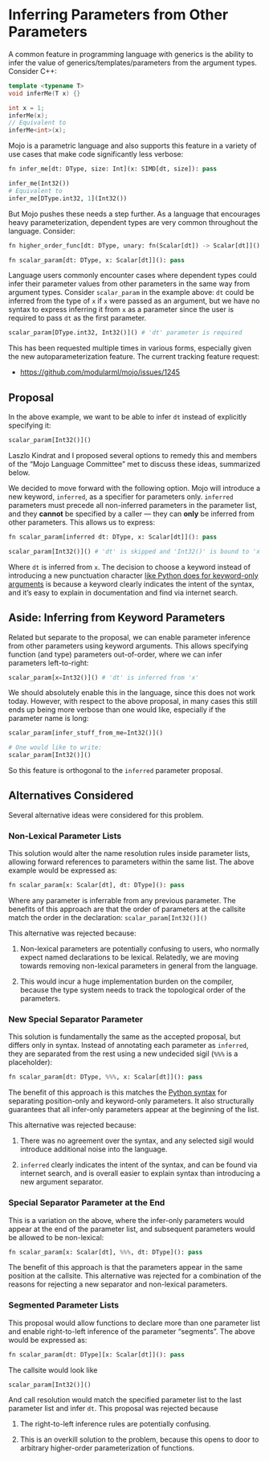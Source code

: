 # Inferring Parameters from Other Parameters

A common feature in programming language with generics is the ability to infer
the value of generics/templates/parameters from the argument types. Consider
C++:

```cpp
template <typename T>
void inferMe(T x) {}

int x = 1;
inferMe(x);
// Equivalent to
inferMe<int>(x);
```

Mojo is a parametric language and also supports this feature in a variety of use
cases that make code significantly less verbose:

```python
fn infer_me[dt: DType, size: Int](x: SIMD[dt, size]): pass

infer_me(Int32())
# Equivalent to
infer_me[DType.int32, 1](Int32())
```

But Mojo pushes these needs a step further. As a language that encourages heavy
parameterization, dependent types are very common throughout the language.
Consider:

```python
fn higher_order_func[dt: DType, unary: fn(Scalar[dt]) -> Scalar[dt]](): pass

fn scalar_param[dt: DType, x: Scalar[dt]](): pass
```

Language users commonly encounter cases where dependent types could infer their
parameter values from other parameters in the same way from argument types.
Consider `scalar_param` in the example above: `dt` could be inferred from the
type of `x` if `x` were passed as an argument, but we have no syntax to express
inferring it from `x` as a parameter since the user is required to pass `dt` as
the first parameter.

```python
scalar_param[DType.int32, Int32()]() # 'dt' parameter is required
```

This has been requested multiple times in various forms, especially given the
new autoparameterization feature. The current tracking feature request:

- <https://github.com/modularml/mojo/issues/1245>

## Proposal

In the above example, we want to be able to infer `dt` instead of explicitly
specifying it:

```python
scalar_param[Int32()]()
```

Laszlo Kindrat and I proposed several options to remedy this and members of the
“Mojo Language Committee”  met to discuss these ideas, summarized below.

We decided to move forward with the following option. Mojo will introduce a new
keyword, `inferred`, as a specifier for parameters only. `inferred` parameters
must precede all non-inferred parameters in the parameter list, and they
**cannot** be specified by a caller — they can **only** be inferred from other
parameters. This allows us to express:

```python
fn scalar_param[inferred dt: DType, x: Scalar[dt]](): pass

scalar_param[Int32()]() # 'dt' is skipped and 'Int32()' is bound to 'x'
```

Where `dt` is inferred from `x`. The decision to choose a keyword instead of
introducing a new punctuation character [like Python does for keyword-only
arguments](https://docs.python.org/3/tutorial/controlflow.html#special-parameters)
is because a keyword clearly indicates the intent of the syntax, and it’s easy
to explain in documentation and find via internet search.

## Aside: Inferring from Keyword Parameters

Related but separate to the proposal, we can enable parameter inference from
other parameters using keyword arguments. This allows specifying function (and
type) parameters out-of-order, where we can infer parameters left-to-right:

```python
scalar_param[x=Int32()]() # 'dt' is inferred from 'x'
```

We should absolutely enable this in the language, since this does not work
today. However, with respect to the above proposal, in many cases this still
ends up being more verbose than one would like, especially if the parameter name
is long:

```python
scalar_param[infer_stuff_from_me=Int32()]()

# One would like to write:
scalar_param[Int32()]()
```

So this feature is orthogonal to the `inferred` parameter proposal.

## Alternatives Considered

Several alternative ideas were considered for this problem.

### Non-Lexical Parameter Lists

This solution would alter the name resolution rules inside parameter lists,
allowing forward references to parameters within the same list. The above
example would be expressed as:

```python
fn scalar_param[x: Scalar[dt], dt: DType](): pass
```

Where any parameter is inferrable from any previous parameter. The benefits of
this approach are that the order of parameters at the callsite match the order
in the declaration: `scalar_param[Int32()]()`

This alternative was rejected because:

1. Non-lexical parameters are potentially confusing to users, who normally
    expect named declarations to be lexical. Relatedly, we are moving towards
    removing non-lexical parameters in general from the language.

2. This would incur a huge implementation burden on the compiler, because the
    type system needs to track the topological order of the parameters.

### New Special Separator Parameter

This solution is fundamentally the same as the accepted proposal, but differs
only in syntax. Instead of annotating each parameter as `inferred`, they are
separated from the rest using a new undecided sigil (`%%%` is a placeholder):

```python
fn scalar_param[dt: DType, %%%, x: Scalar[dt]](): pass
```

The benefit of this approach is this matches the [Python
syntax](https://docs.python.org/3/tutorial/controlflow.html#special-parameters)
for separating position-only and keyword-only parameters. It also structurally
guarantees that all infer-only parameters appear at the beginning of the list.

This alternative was rejected because:

1. There was no agreement over the syntax, and any selected sigil would
    introduce additional noise into the language.

2. `inferred` clearly indicates the intent of the syntax, and can be found via
    internet search, and is overall easier to explain syntax than introducing a new
    argument separator.

### Special Separator Parameter at the End

This is a variation on the above, where the infer-only parameters would appear
at the end of the parameter list, and subsequent parameters would be allowed to
be non-lexical:

```python
fn scalar_param[x: Scalar[dt], %%%, dt: DType](): pass
```

The benefit of this approach is that the parameters appear in the same position
at the callsite. This alternative was rejected for a combination of the reasons
for rejecting a new separator and non-lexical parameters.

### Segmented Parameter Lists

This proposal would allow functions to declare more than one parameter list and
enable right-to-left inference of the parameter “segments”. The above would be
expressed as:

```python
fn scalar_param[dt: DType][x: Scalar[dt]](): pass
```

The callsite would look like

```python
scalar_param[Int32()]()
```

And call resolution would match the specified parameter list to the last
parameter list and infer `dt`. This proposal was rejected because

1. The right-to-left inference rules are potentially confusing.

2. This is an overkill solution to the problem, because this opens to door to
arbitrary higher-order parameterization of functions.
